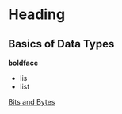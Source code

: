 # Heading

## Basics of Data Types

**boldface**

* lis
* list

[Bits and Bytes](https://github.com/werowe/HypatiaAcademy/blob/master/greek/bitsAndBytes.md)


